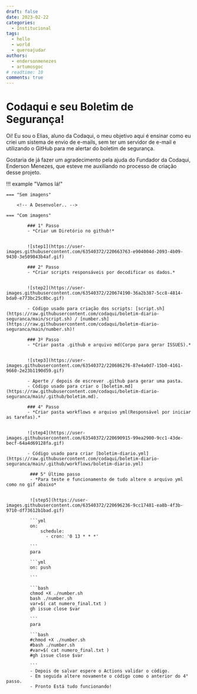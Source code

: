 ```yaml
---
draft: false 
date: 2023-02-22
categories:
  - Institucional
tags:
  - hello
  - world
  - queroajudar
authors:
  - endersonmenezes
  - artumosgoc
# readtime: 10
comments: true
---
```


# Codaqui e seu Boletim de Segurança!

Oi! Eu sou o Elias, aluno da Codaqui, o meu objetivo aqui é ensinar como eu criei um sistema de envio de e-mails, sem ter um servidor de e-mail e utilizando o GitHub para me alertar do boletim de segurança.

<!-- more -->
Gostaria de já fazer um agradecimento pela ajuda do Fundador da Codaqui, Enderson Menezes, que esteve me auxiliando no processo de criação desse projeto. 

!!! example "Vamos lá!"

    === "Sem imagens"

        <!-- A Desenvoler.. -->

    === "Com imagens"

            ### 1° Passo
            - *Criar um Diretório no github!*


            ![step1](https://user-images.githubusercontent.com/63540372/220663763-e904004d-2093-4b09-9430-3e509843b4af.gif)

            ### 2° Passo
            - *Criar scripts responsáveis por decodificar os dados.*


            ![step2](https://user-images.githubusercontent.com/63540372/220674190-36a2b387-5cc8-4814-bda0-e773bc25c8bc.gif)

            - Código usado para criação dos scripts: [script.sh](https://raw.githubusercontent.com/codaqui/boletim-diario-seguranca/main/script.sh) / [number.sh](https://raw.githubusercontent.com/codaqui/boletim-diario-seguranca/main/number.sh)!
            
            ### 3º Passo
            - *Criar pasta .github e arquivo md(Corpo para gerar ISSUES).*
            
            
            ![step3](https://user-images.githubusercontent.com/63540372/220686276-87e4a0d7-15b0-4161-9660-2e23b1190d59.gif)
            
            - Aperte / depois de escrever .github para gerar uma pasta.
            - Código usado para criar o [boletim.md](https://raw.githubusercontent.com/codaqui/boletim-diario-seguranca/main/.github/boletim.md).
            
            ### 4° Passo
            - *Criar pasta workflows e arquivo yml(Responsável por iniciar as tarefas).*
            
            
            ![step4](https://user-images.githubusercontent.com/63540372/220690915-99ea2900-9cc1-43de-becf-64a4d69128fa.gif)
            
            - Código usado para criar [boletim-diario.yml](https://raw.githubusercontent.com/codaqui/boletim-diario-seguranca/main/.github/workflows/boletim-diario.yml)
             
             ### 5° Último passo
             - *Para teste e funcionamento de tudo altere o arquivo yml como no gif abaixo*
             
             
             ![step5](https://user-images.githubusercontent.com/63540372/220696236-9cc17481-ea8b-4f3b-9710-df73612b1bad.gif)
             
             ```yml
             on: 
                 schedule:
                   - cron: '0 13 * * *'
             
             ```
             para
             
             ```yml
             on: push
             
             ```
             
             ```bash
             chmod +X ./number.sh
             bash ./number.sh
             var=$( cat numero_final.txt )
             gh issue close $var
             
             ```
             para
             
             ```bash
             #chmod +X ./number.sh
             #bash ./number.sh
             #var=$( cat numero_final.txt )
             #gh issue close $var
             
             ```
             - Depois de salvar espere o Actions validar o código.
             - Em seguida altere novamente o código como o anterior do 4° passo.
             - Pronto Está tudo funcionando!
             
<!-- A Desenvoler.. -->
